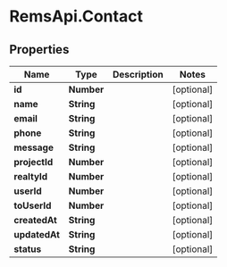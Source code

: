 # RemsApi.Contact

## Properties
Name | Type | Description | Notes
------------ | ------------- | ------------- | -------------
**id** | **Number** |  | [optional] 
**name** | **String** |  | [optional] 
**email** | **String** |  | [optional] 
**phone** | **String** |  | [optional] 
**message** | **String** |  | [optional] 
**projectId** | **Number** |  | [optional] 
**realtyId** | **Number** |  | [optional] 
**userId** | **Number** |  | [optional] 
**toUserId** | **Number** |  | [optional] 
**createdAt** | **String** |  | [optional] 
**updatedAt** | **String** |  | [optional] 
**status** | **String** |  | [optional] 


